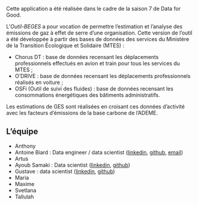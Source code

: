 Cette application a été réalisée dans le cadre de la saison 7 de Data for Good.

L’*Outil-BEGES* a pour vocation de permettre l’estimation et l’analyse des émissions de gaz à effet de serre d’une organisation.
Cette version de l’outil a été développée à partir des bases de données des services du Ministère de la Transition Écologique et Solidaire (MTES) :
- Chorus DT : base de données recensant les déplacements professionnels effectués en avion et train pour tous les services du MTES ;
- O’DRIVE : base de données recensant les déplacements professionnels réalisés en voiture ;
- OSFi (Outil de suivi des fluides) : base de données recensant les consommations énergétiques des bâtiments administratifs.

Les estimations de GES sont réalisées en croisant ces données d’activité avec les facteurs d’émissions de la base carbone de l’ADEME.

## L’équipe
- Anthony
- Antoine Biard : Data engineer / data scientist ([linkedin](https://www.linkedin.com/in/antoine-biard-02906355/), [github](https://github.com/antoan2), [email](antoine.biard.10@gmail.com))
- Artus
- Ayoub Samaki : Data scientist ([linkedin](https://www.linkedin.com/in/ayoub-samaki-0a158588/), [github](https://github.com/Tiyop))
- Gustave : data scientist ([linkedin](https://www.linkedin.com/in/gustave-ronteix-677a82ba/), [github](https://github.com/gronteix))
- Maria
- Maxime
- Svetlana
- Tallulah
